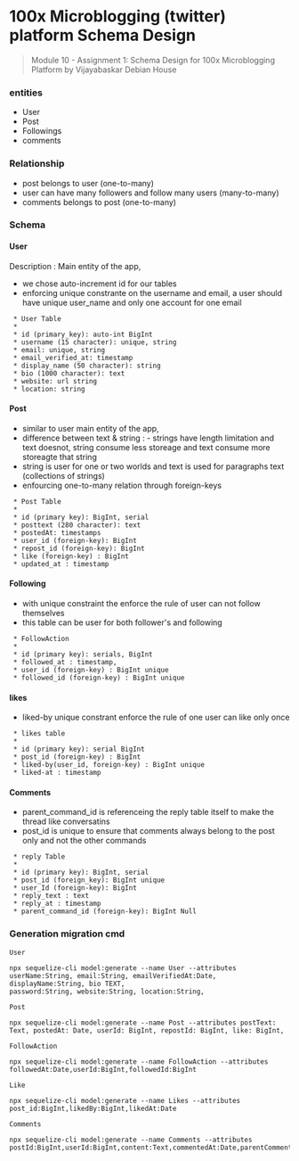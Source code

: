 # 100x Microblogging (twitter) platform Schema Design

> Module 10 - Assignment 1: Schema Design for 100x Microblogging Platform
> by Vijayabaskar
> Debian House

### entities

- User
- Post
- Followings
- comments

### Relationship

- post belongs to user (one-to-many)
- user can have many followers and follow many users (many-to-many)
- comments belongs to post (one-to-many)

### Schema

#### User

Description : Main entity of the app,

- we chose auto-increment id for our tables
- enforcing unique constrante on the username and email, a user should have unique user_name and only one account for one email

```
 * User Table
 *
 * id (primary_key): auto-int BigInt
 * username (15 character): unique, string
 * email: unique, string
 * email_verified_at: timestamp
 * display_name (50 character): string
 * bio (1000 character): text
 * website: url string
 * location: string
```

#### Post

- similar to user main entity of the app,
- difference between text & string : - strings have length limitation and text doesnot, string consume less storeage and text consume more storeagte that string
- string is user for one or two worlds and text is used for paragraphs text (collections of strings)
- enfourcing one-to-many relation through foreign-keys

```
 * Post Table
 *
 * id (primary key): BigInt, serial
 * posttext (280 character): text
 * postedAt: timestamps
 * user_id (foreign-key): BigInt
 * repost_id (foreign-key): BigInt
 * like (foreign-key) : BigInt
 * updated_at : timestamp
```

#### Following

- with unique constraint the enforce the rule of user can not follow themselves
- this table can be user for both follower's and following

```
 * FollowAction
 *
 * id (primary key): serials, BigInt
 * followed_at : timestamp,
 * user_id (foreign-key) : BigInt unique
 * followed_id (foreign-key) : BigInt unique
```

#### likes

- liked-by unique constrant enforce the rule of one user can like only once

```
 * likes table
 *
 * id (primary key): serial BigInt
 * post_id (foreign-key) : BigInt
 * liked-by(user_id, foreign-key) : BigInt unique
 * liked-at : timestamp
```

#### Comments

- parent_command_id is referenceing the reply table itself to make the thread like conversatins
- post_id is unique to ensure that comments always belong to the post only and not the other commands

```
 * reply Table
 *
 * id (primary key): BigInt, serial
 * post_id (foreign_key): BigInt unique
 * user_Id (foreign-key): BigInt
 * reply_text : text
 * reply_at : timestamp
 * parent_command_id (foreign-key): BigInt Null
```


### Generation migration cmd

```
User

npx sequelize-cli model:generate --name User --attributes userName:String, email:String, emailVerifiedAt:Date, displayName:String, bio TEXT, 
password:String, website:String, location:String,

Post

npx sequelize-cli model:generate --name Post --attributes postText: Text, postedAt: Date, userId: BigInt, repostId: BigInt, like: BigInt,

FollowAction

npx sequelize-cli model:generate --name FollowAction --attributes followedAt:Date,userId:BigInt,followedId:BigInt

Like

npx sequelize-cli model:generate --name Likes --attributes post_id:BigInt,likedBy:BigInt,likedAt:Date

Comments

npx sequelize-cli model:generate --name Comments --attributes postId:BigInt,userId:BigInt,content:Text,commentedAt:Date,parentCommentId:BigInt

```